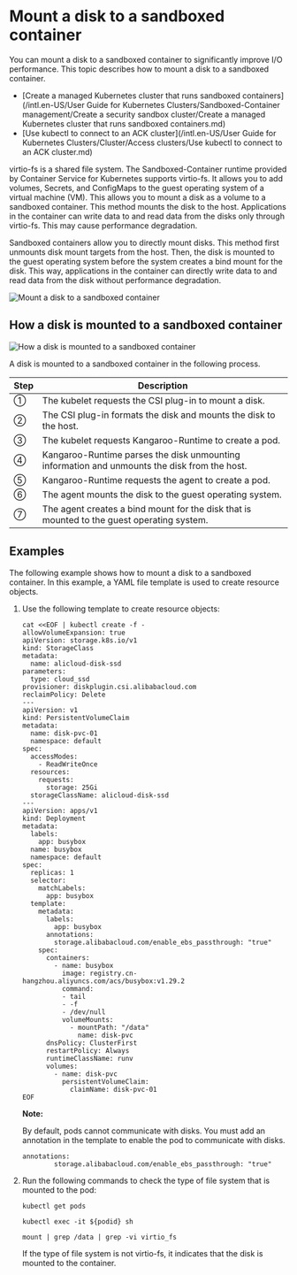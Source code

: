 # Mount a disk to a sandboxed container

You can mount a disk to a sandboxed container to significantly improve I/O performance. This topic describes how to mount a disk to a sandboxed container.

-   [Create a managed Kubernetes cluster that runs sandboxed containers](/intl.en-US/User Guide for Kubernetes Clusters/Sandboxed-Container management/Create a security sandbox cluster/Create a managed Kubernetes cluster that runs sandboxed containers.md)
-   [Use kubectl to connect to an ACK cluster](/intl.en-US/User Guide for Kubernetes Clusters/Cluster/Access clusters/Use kubectl to connect to an ACK cluster.md)

virtio-fs is a shared file system. The Sandboxed-Container runtime provided by Container Service for Kubernetes supports virtio-fs. It allows you to add volumes, Secrets, and ConfigMaps to the guest operating system of a virtual machine \(VM\). This allows you to mount a disk as a volume to a sandboxed container. This method mounts the disk to the host. Applications in the container can write data to and read data from the disks only through virtio-fs. This may cause performance degradation.

Sandboxed containers allow you to directly mount disks. This method first unmounts disk mount targets from the host. Then, the disk is mounted to the guest operating system before the system creates a bind mount for the disk. This way, applications in the container can directly write data to and read data from the disk without performance degradation.

![Mount a disk to a sandboxed container](https://static-aliyun-doc.oss-accelerate.aliyuncs.com/assets/img/en-US/4549988161/p186229.png)

## How a disk is mounted to a sandboxed container

![How a disk is mounted to a sandboxed container](https://static-aliyun-doc.oss-accelerate.aliyuncs.com/assets/img/en-US/4549988161/p186232.png)

A disk is mounted to a sandboxed container in the following process.

|Step|Description|
|----|-----------|
|①|The kubelet requests the CSI plug-in to mount a disk.|
|②|The CSI plug-in formats the disk and mounts the disk to the host.|
|③|The kubelet requests Kangaroo-Runtime to create a pod.|
|④|Kangaroo-Runtime parses the disk unmounting information and unmounts the disk from the host.|
|⑤|Kangaroo-Runtime requests the agent to create a pod.|
|⑥|The agent mounts the disk to the guest operating system.|
|⑦|The agent creates a bind mount for the disk that is mounted to the guest operating system.|

## Examples

The following example shows how to mount a disk to a sandboxed container. In this example, a YAML file template is used to create resource objects.

1.  Use the following template to create resource objects:

    ```
    cat <<EOF | kubectl create -f -
    allowVolumeExpansion: true
    apiVersion: storage.k8s.io/v1
    kind: StorageClass
    metadata:
      name: alicloud-disk-ssd
    parameters:
      type: cloud_ssd
    provisioner: diskplugin.csi.alibabacloud.com
    reclaimPolicy: Delete
    ---
    apiVersion: v1
    kind: PersistentVolumeClaim
    metadata:
      name: disk-pvc-01
      namespace: default
    spec:
      accessModes:
        - ReadWriteOnce
      resources:
        requests:
          storage: 25Gi
      storageClassName: alicloud-disk-ssd
    ---
    apiVersion: apps/v1
    kind: Deployment
    metadata:
      labels:
        app: busybox
      name: busybox
      namespace: default
    spec:
      replicas: 1
      selector:
        matchLabels:
          app: busybox
      template:
        metadata:
          labels:
            app: busybox
          annotations:
            storage.alibabacloud.com/enable_ebs_passthrough: "true"
        spec:
          containers:
            - name: busybox
              image: registry.cn-hangzhou.aliyuncs.com/acs/busybox:v1.29.2
              command:
              - tail
              - -f
              - /dev/null
              volumeMounts:
                - mountPath: "/data"
                  name: disk-pvc
          dnsPolicy: ClusterFirst
          restartPolicy: Always
          runtimeClassName: runv
          volumes:
            - name: disk-pvc
              persistentVolumeClaim:
                claimName: disk-pvc-01
    EOF
    ```

    **Note:**

    By default, pods cannot communicate with disks. You must add an annotation in the template to enable the pod to communicate with disks.

    ```
    annotations:
            storage.alibabacloud.com/enable_ebs_passthrough: "true"
    ```

2.  Run the following commands to check the type of file system that is mounted to the pod:

    ```
    kubectl get pods
    ```

    ```
    kubectl exec -it ${podid} sh
    ```

    ```
    mount | grep /data | grep -vi virtio_fs
    ```

    If the type of file system is not virtio-fs, it indicates that the disk is mounted to the container.


